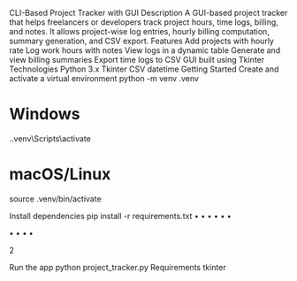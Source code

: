 CLI-Based Project Tracker with GUI
Description
A GUI-based project tracker that helps freelancers or developers track project hours, time logs, billing, and
notes. It allows project-wise log entries, hourly billing computation, summary generation, and CSV export.
Features
Add projects with hourly rate
Log work hours with notes
View logs in a dynamic table
Generate and view billing summaries
Export time logs to CSV
GUI built using Tkinter
Technologies
Python 3.x
Tkinter
CSV
datetime
Getting Started
Create and activate a virtual environment
python -m venv .venv
# Windows
.\.venv\Scripts\activate
# macOS/Linux
source .venv/bin/activate

Install dependencies
pip install -r requirements.txt
•
•
•
•
•
•

•
•
•
•

2

Run the app
python project_tracker.py
Requirements
tkinter
